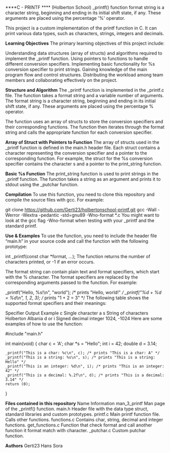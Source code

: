 ****C - PRINTF ****
(Holberton School)
 _printf() function format string is a character string, beginning and ending in its initial shift state, if any. These arguments are placed using the percentage '%' operator.

This project is a custom implementation of the printf function in C. It can print various data types, such as characters, strings, integers and decimals.

**Learning Objectives**
The primary learning objectives of this project include:

Understanding data structures (array of structs) and algorithms required to implement the _printf function.
Using pointers to functions to handle different conversion specifiers.
Implementing basic functionality for %s conversion specifier to print strings.
Gaining knowledge of the main program flow and control structures.
Distributing the workload among team members and collaborating effectively on the project.

**Structure and Algorithm**
The _printf function is implemented in the _printf.c file. The function takes a format string and a variable number of arguments. The format string is a character string, beginning and ending in its initial shift state, if any. These arguments are placed using the percentage % operator.

The function uses an array of structs to store the conversion specifiers and their corresponding functions. The function then iterates through the format string and calls the appropriate function for each conversion specifier.

**Array of Struct with Pointers to Function**
The array of structs used in the _printf function is defined in the main.h header file. Each struct contains a character representing the conversion specifier and a pointer to the corresponding function. For example, the struct for the %s conversion specifier contains the character s and a pointer to the print_string function.

**Basic %s Function**
The print_string function is used to print strings in the _printf function. The function takes a string as an argument and prints it to stdout using the _putchar function.

**Compilation**
To use this function, you need to clone this repository and compile the source files with gcc. For example:

  git clone https://github.com/Gerti23/holbertonschool-printf.git
  gcc -Wall -Werror -Wextra -pedantic -std=gnu89 -Wno-format *.c
You might want to look at the gcc flag -Wno-format when testing with your _printf and the standard printf.

**Use & Examples**
To use the function, you need to include the header file “main.h” in your source code and call the function with the following prototype:

int _printf(const char *format, ...);
The function returns the number of characters printed, or -1 if an error occurs.

The format string can contain plain text and format specifiers, which start with the % character. The format specifiers are replaced by the corresponding arguments passed to the function. For example:

_printf("Hello, %s!\n", "world"); /* prints "Hello, world!" */
_printf("%d + %d = %d\n", 1, 2, 3); /* prints "1 + 2 = 3" */
The following table shows the supported format specifiers and their meanings:

Specifier	Output	Example
c	Single character	a
s	String of characters	Holberton Albania
d or i	Signed decimal integer	1024, -1024
Here are some examples of how to use the function:

#include "main.h"

int main(void)
{
    char c = 'A';
    char *s = "Hello";
    int i = 42;
    double d = 3.14;

    _printf("This is a char: %c\n", c); /* prints "This is a char: A" */
    _printf("This is a string: %s\n", s); /* prints "This is a string: Hello" */
    _printf("This is an integer: %d\n", i); /* prints "This is an integer: 42" */
    _printf("This is a decimal: %.2f\n", d); /* prints "This is a decimal: 3.14" */
    return (0);
}

**Files contained in this repository**
Name	Information
man_3_printf	Man page of the _printf() function.
main.h	Header file with the data type struct, standard libraries and custom prototypes.
printf.c	Main printf function file. Calls other functions.
functions.c	Contains char, string, decimal and integer functions.
get_functions.c	Function that check format and call another function it format match with character.
_putchar.c	Custom putchar function.

**Authors**
Gerti23
Hans Sora